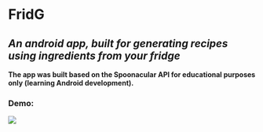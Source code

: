 # FridG
## **_An android app, built for generating recipes using ingredients from your fridge_**
**The app was built based on the Spoonacular API for educational purposes only (learning Android development).**
<br />

### Demo:
![](demo.gif)
